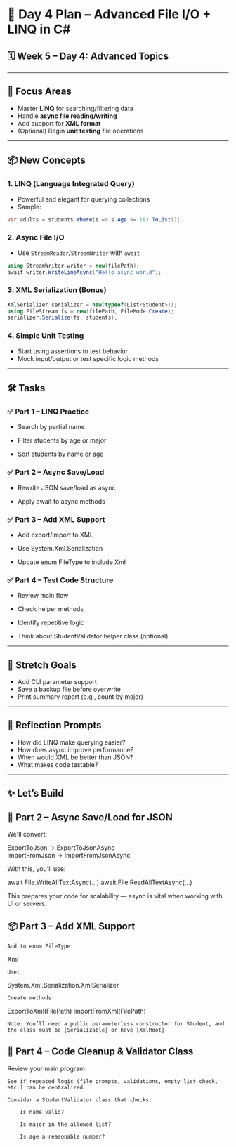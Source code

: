 # 📘 Day 4 Plan – Advanced File I/O + LINQ in C\#

## 🗓️ Week 5 – Day 4: Advanced Topics

---

## 🧩 Focus Areas

- Master **LINQ** for searching/filtering data
- Handle **async file reading/writing**
- Add support for **XML format**
- (Optional) Begin **unit testing** file operations

---

## 📦 New Concepts

### 1. LINQ (Language Integrated Query)

- Powerful and elegant for querying collections
- Sample:

```csharp
var adults = students.Where(s => s.Age >= 18).ToList();
```

### 2. Async File I/O

- Use `StreamReader`/`StreamWriter` with `await`

```csharp
using StreamWriter writer = new(filePath);
await writer.WriteLineAsync("Hello async world");
```

### 3. XML Serialization (Bonus)

```csharp
XmlSerializer serializer = new(typeof(List<Student>));
using FileStream fs = new(filePath, FileMode.Create);
serializer.Serialize(fs, students);
```

### 4. Simple Unit Testing

- Start using assertions to test behavior
- Mock input/output or test specific logic methods

---

## 🛠️ Tasks

### ✅ Part 1 – LINQ Practice

- Search by partial name

- Filter students by age or major

- Sort students by name or age

### ✅ Part 2 – Async Save/Load

- Rewrite JSON save/load as async

- Apply await to async methods

### ✅ Part 3 – Add XML Support

- Add export/import to XML

- Use System.Xml.Serialization

- Update enum FileType to include Xml

### ✅ Part 4 – Test Code Structure

- Review main flow

- Check helper methods

- Identify repetitive logic

- Think about StudentValidator helper class (optional)

---

## 🎯 Stretch Goals

- Add CLI parameter support
- Save a backup file before overwrite
- Print summary report (e.g., count by major)

---

## 🧠 Reflection Prompts

- How did LINQ make querying easier?
- How does async improve performance?
- When would XML be better than JSON?
- What makes code testable?

---

## ✨ Let’s Build

## 🧩 Part 2 – Async Save/Load for JSON

We'll convert:

ExportToJson → ExportToJsonAsync  
ImportFromJson → ImportFromJsonAsync

With this, you'll use:

await File.WriteAllTextAsync(...)
await File.ReadAllTextAsync(...)

This prepares your code for scalability — async is vital when working with UI or servers.

## 📦 Part 3 – Add XML Support

    Add to enum FileType:

Xml

    Use:

System.Xml.Serialization.XmlSerializer

    Create methods:

ExportToXml(FilePath)
ImportFromXml(FilePath)

    Note: You’ll need a public parameterless constructor for Student, and the class must be [Serializable] or have [XmlRoot].

## 🧪 Part 4 – Code Cleanup & Validator Class

Review your main program:

    See if repeated logic (file prompts, validations, empty list check, etc.) can be centralized.

    Consider a StudentValidator class that checks:

        Is name valid?

        Is major in the allowed list?

        Is age a reasonable number?
